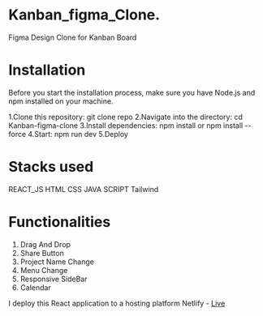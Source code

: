 # Kanban_figma_Clone.

Figma Design Clone for Kanban Board

# Installation
Before you start the installation process, make sure you have Node.js and npm installed on your machine.

1.Clone this repository: git clone repo
2.Navigate into the directory: cd Kanban-figma-clone
3.Install dependencies: npm install or npm install --force
4.Start: npm run dev
5.Deploy

# Stacks used

REACT_JS
HTML
CSS
JAVA SCRIPT
Tailwind

# Functionalities

1. Drag And Drop
2. Share Button
3. Project Name Change
4. Menu Change
5. Responsive SideBar
6. Calendar

I deploy this React application to a hosting platform Netlify - [Live](https://kanban-figma-clone.netlify.app/)
